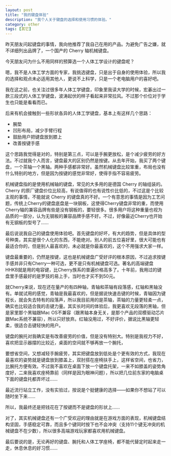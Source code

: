 ```yaml
---
layout: post
title: "我的键盘体验"
description: "我个人关于键盘的选择和使用习惯的体验。"
category: other
tags: [其它]
---
```



昨天朋友问起键盘的事情，我向他推荐了我自己在用的产品。为避免广告之嫌，就不详细列出品牌了，一个国产的 Cherry 轴机械键盘。

今天朋友问为什么不用同样的预算选一个人体工学设计的键盘呢？

嗯，我不是人体工学方面的专家，我挑选键盘，只是出于自身的使用体验，所以我的选择和观点未必适用其他人，更说不上科学，只是一个老电脑用户的喜好吧。

我在这之前，也关注过很多年人体工学键盘，印象里我读大学的时候，宏碁出过一款三段式的人体工学键盘，波涛起伏的样子看起来非常拉风。不过那个价位对于学生也只能是看看而已。

后来有机会接触到一些形状各异的人体工学键盘，基本上有这样几个思路：

 - 腕垫
 - 凹形布局，减少手臂行程
 - 鼓励用户把键盘放到膝上
 - 改善按键手感

这个思路我觉得是对的，特别是第三点，可以是手腕更放松，是个减少疲劳的好方法。不过就我个人而言，键盘最大的区别仍然是按键。从去年开始，我买了两个键盘，一个茶轴一个黑轴。两种手感都非常好。虽然机械键盘比较笨重，布局也没有什么特别的地方，但是因为按键的感觉非常好，使得手指不容易疲劳。

机械键盘指的是使用机械轴的键盘，常见的大多用的是德国 Cherry 的轴组装的。Cherry 的原厂键盘价位比较高，有说值得的也有说性价比低的，不过这是个比较主观的事情，不能就说 Cherry 的键盘真的不好。一个有意思的事情是因为工艺问题，传统上Cherry的键盘底盘是一块钢板，这使得Cherry键盘非常的重，而使用Cherry轴的兼容品牌有些是没有钢板的，要轻很多。很多用户将这种重量也视为品质的一部分，认为无钢板的兼容品牌手感不好。不过，好像最近Cherry也开始有无钢板的型号了……

最后说说我自己的键盘使用体验吧。首先键盘的好坏，有大的趋势，但是具体的型号种类，其实是很个人化的东西，不能绝对。别人的前五位喜好里，很大可能也有最适合你的，但是别人最喜欢的，未必就是你最喜欢的，这个不用强求大家一样。

键盘最重要的，仍然是按键，这也是机械键盘广受好评的根本原因，不过追求按键手感并非只有Cherry一种可选，更不是只有机械键盘可选。著名的高端键盘HHKB就是用的电容键，比Cherry族系的普遍价格高多了。十年前，我用过的键盘里手感最好的是罗技的易上手，当时也才买不到50元。

就Cherry来说，现在还在量产的有四种轴，青轴和茶轴有段落感，红轴和黑轴没有。单就试用的感觉，青轴是我最喜欢的，但是据说快速击键的时候，青轴因为键程长，就会失去特有的段落声，所以我目前用的是茶轴，茶轴的力量更轻柔一点，确实也比较适合我的击键力量。其实长时间的体验后，我更喜欢无段落的黑轴，但是家里那个黑轴跟Mac OS不兼容（跟黑轴本身无关，是那个产品的双模驱动芯片跟Mac系统不兼容），所以只好放弃。红轴没用过，不好评价，据说比黑轴更轻柔，很适合击键轻快的用户。

键盘的腕托对我确实是有改善疲劳的价值，但是没有特别大。特别是我视力不好，喜欢把显示器摆的比较近，桌面的空间就不够再放一个腕托，

要想省空间，又想减轻手腕疲劳，其实把键盘放到低处是个更有效的方式，我现在最喜欢的姿势就是键盘放到膝盖上，双肘搭在座椅扶手上，这样省空间，也省力，比腕托方便有效。不过我不喜欢在桌面下放一个键盘托架，一来不如膝盖的姿势角度好，二来我喜欢座椅靠前（同样是因为眼神问题），所以把几位前东家的电脑桌下面的键盘托都弄坏过……

最近流行站立工作，没有实验过，按说是个挺健康的选择——如果你不想站了可以随时坐下来……

所以，我最终还是把钱花在了按键而不是键盘的形状上……

对了，其实机械键盘还有一个广受欢迎的理由就是在游戏方面的表现，机械键盘结构坚固，手感稳定可靠，而且多个键同时按下也不会冲突（支持11个键无冲突的机械键盘不在少数），所以很多高端游戏玩家都喜欢用机械键盘。

最后要说的是，无论再好的键盘、腕托和人体工学座椅，都不能代替定时起来走一走，休息休息的好习惯……